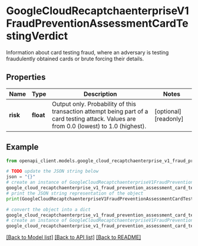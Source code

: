 # GoogleCloudRecaptchaenterpriseV1FraudPreventionAssessmentCardTestingVerdict

Information about card testing fraud, where an adversary is testing fraudulently obtained cards or brute forcing their details.

## Properties

Name | Type | Description | Notes
------------ | ------------- | ------------- | -------------
**risk** | **float** | Output only. Probability of this transaction attempt being part of a card testing attack. Values are from 0.0 (lowest) to 1.0 (highest). | [optional] [readonly] 

## Example

```python
from openapi_client.models.google_cloud_recaptchaenterprise_v1_fraud_prevention_assessment_card_testing_verdict import GoogleCloudRecaptchaenterpriseV1FraudPreventionAssessmentCardTestingVerdict

# TODO update the JSON string below
json = "{}"
# create an instance of GoogleCloudRecaptchaenterpriseV1FraudPreventionAssessmentCardTestingVerdict from a JSON string
google_cloud_recaptchaenterprise_v1_fraud_prevention_assessment_card_testing_verdict_instance = GoogleCloudRecaptchaenterpriseV1FraudPreventionAssessmentCardTestingVerdict.from_json(json)
# print the JSON string representation of the object
print(GoogleCloudRecaptchaenterpriseV1FraudPreventionAssessmentCardTestingVerdict.to_json())

# convert the object into a dict
google_cloud_recaptchaenterprise_v1_fraud_prevention_assessment_card_testing_verdict_dict = google_cloud_recaptchaenterprise_v1_fraud_prevention_assessment_card_testing_verdict_instance.to_dict()
# create an instance of GoogleCloudRecaptchaenterpriseV1FraudPreventionAssessmentCardTestingVerdict from a dict
google_cloud_recaptchaenterprise_v1_fraud_prevention_assessment_card_testing_verdict_from_dict = GoogleCloudRecaptchaenterpriseV1FraudPreventionAssessmentCardTestingVerdict.from_dict(google_cloud_recaptchaenterprise_v1_fraud_prevention_assessment_card_testing_verdict_dict)
```
[[Back to Model list]](../README.md#documentation-for-models) [[Back to API list]](../README.md#documentation-for-api-endpoints) [[Back to README]](../README.md)


